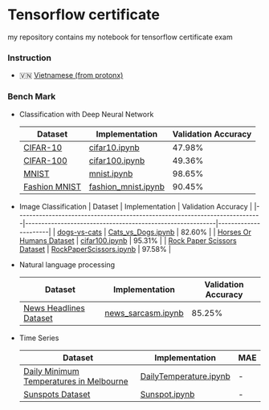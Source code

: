 # Tensorflow certificate

my repository  contains my notebook for tensorflow certificate exam

### Instruction

- 🇻🇳 [Vietnamese (from protonx)](docs/instruction_vn.md)

### Bench Mark

- Classification with Deep Neural Network

  | Dataset                                                                    | Implementation                                            | Validation Accuracy  |
  |----------------------------------------------------------------------------|-----------------------------------------------------------|----------------------|
  | [CIFAR-10](https://www.tensorflow.org/datasets/catalog/cifar10)            | [cifar10.ipynb](notebook/neuralNetwork/cifar10.ipynb)     | 47.98%               |
  | [CIFAR-100](https://www.tensorflow.org/datasets/catalog/cifar100)          | [cifar100.ipynb](notebook/neuralNetwork/cifar100.ipynb)   | 49.36%               |
  | [MNIST](https://www.tensorflow.org/datasets/catalog/mnist)                 | [mnist.ipynb](notebook/neuralNetwork/mnist.ipynb)                | 98.65%               |
  | [Fashion MNIST](https://www.tensorflow.org/datasets/catalog/fashion_mnist) | [fashion_mnist.ipynb](URL_to_FashionMNIST_Notebook.ipynb) | 90.45%               |

- Image Classification
  | Dataset                                                                    | Implementation                                            | Validation Accuracy  |
  |----------------------------------------------------------------------------|-----------------------------------------------------------|----------------------|
  | [dogs-vs-cats](https://www.kaggle.com/c/dogs-vs-cats/data)            | [Cats_vs_Dogs.ipynb](notebook/ImageClassification/Cats_vs_Dogs.ipynb)     | 82.60%               |
  | [Horses Or Humans Dataset](https://www.kaggle.com/datasets/sanikamal/horses-or-humans-dataset)          | [cifar100.ipynb](notebook/ImageClassification/Horse-or-Human.ipynb)   | 95.31%               |
  | [Rock Paper Scissors Dataset](https://www.kaggle.com/datasets/sanikamal/rock-paper-scissors-dataset)                 | [RockPaperScissors.ipynb](notebook/ImageClassification//RockPaperScissors.ipynb)                | 97.58%               |

- Natural language processing

    | Dataset                                                                    | Implementation                                            | Validation Accuracy  |
    |----------------------------------------------------------------------------|-----------------------------------------------------------|----------------------|
    | [News Headlines Dataset](https://www.kaggle.com/datasets/rmisra/news-headlines-dataset-for-sarcasm-detection)            | [news_sarcasm.ipynb](notebook/nlp/news_sarcasm.ipynb)     | 85.25%               |
- Time Series

    | Dataset                                                                                                                       | Implementation | MAE |
    |-------------------------------------------------------------------------------------------------------------------------------|-----------------|---------------|
    | [Daily Minimum Temperatures in Melbourne](https://www.kaggle.com/datasets/paulbrabban/daily-minimum-temperatures-in-melbourne)| [DailyTemperature.ipynb](notebook/timeSeries/DailyTemperature.ipynb) | - |
    | [Sunspots Dataset](https://www.kaggle.com/datasets/robervalt/sunspots)                                                        | [Sunspot.ipynb](notebook/timeSeries/Sunspot.ipynb) | - |
